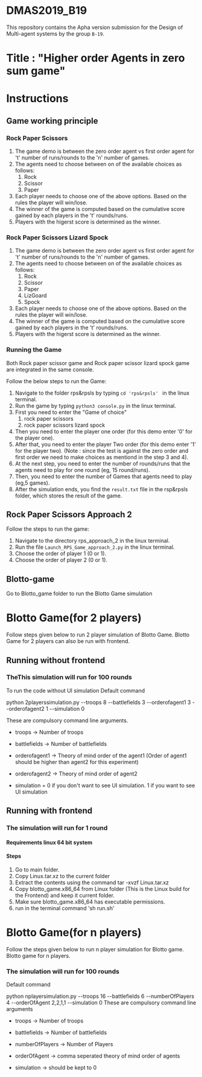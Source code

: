 # DMAS2019_B19
This repository contains the Apha version submission for the Design of Multi-agent systems by the group ``B-19``. 

# Title : "Higher order Agents in zero sum game"

# Instructions 
## Game working principle
### Rock Paper Scissors
1. The game demo is between the zero order agent vs first order agent for 't' number of runs/rounds to the 'n' number of games.
2. The agents need to choose between on of the available choices as follows:         
    1. Rock 
    2. Scissor 
    3. Paper 
3. Each player needs to choose one of the above options. Based on the rules the player will win/lose.
4. The winner of the game is computed based on the cumulative score gained by each players in the 't' rounds/runs.
5. Players with the higerst score is determined as the winner.

### Rock Paper Scissors Lizard Spock
1. The game demo is between the zero order agent vs first order agent for 't' number of runs/rounds to the 'n' number of games.
2. The agents need to choose between on of the available choices as follows:         
    1. Rock 
    2. Scissor 
    3. Paper 
    4. LizGoard 
    5. Spock
3. Each player needs to choose one of the above options. Based on the rules the player will win/lose.
4. The winner of the game is computed based on the cumulative score gained by each players in the 't' rounds/runs.
5. Players with the higerst score is determined as the winner.

### Running the Game
Both Rock paper scissor game and Rock paper scissor lizard spock game are integrated in the same console.

Follow the below steps to run the Game:

1. Navigate to the folder rps&rpsls by typing ```cd 'rps&rpsls' ``` in the linux terminal.
2. Run the game by typing ```python3 console.py``` in the linux terminal.
3. First you need to enter the "Game of choice"
    1. rock paper scissors
    2. rock paper scissors lizard spock
4. Then you need to enter the player one order (for this demo enter '0' for the player one).
5. After that, you need to enter the player Two order (for this demo enter '1' for the player two).
(Note : since the test is against the zero order and first order we need to make choices as mentiond in the step 3 and 4).
6. At the next step, you need to enter the number of rounds/runs that the agents need to play for one round (eg, 15 round/runs).
7. Then, you need to enter the number of Games that agents need to play (eg,5 games).
8. After the simulation ends, you find the ``result.txt`` file in the rsp&rpsls folder, which stores the result of the game.

## Rock Paper Scissors Approach 2

Follow the steps to run the game:
1. Navigate to the directory rps_approach_2 in the linux terminal.
2. Run the file ```Launch_RPS_Game_approach_2.py``` in the linux terminal.
3. Choose the order of player 1 (0 or 1).
4. Choose the order of player 2 (0 or 1).



## Blotto-game 
  Go to Blotto_game folder to run the Blotto Game simulation
  # Blotto Game(for 2 players)
 Follow steps given below to run 2 player simulation of Blotto Game. Blotto Game for 2 players can also be run with frontend.

## Running without frontend 
### TheThis simulation will run for 100 rounds 
   
   To run the code without UI simulation
   Default command
   
   python 2playerssimulation.py --troops 8 --battlefields 3 --orderofagent1 3 --orderofagent2 1  --simulation 0

These are compulsory command line arguments.

- troops -> Number of troops

- battlefields -> Number of battlefields

- orderofagent1 -> Theory of mind order of the agent1  (Order of agent1 should be higher than agent2 for this experiment)

- orderofagent2 -> Theory of mind order of agent2

- simulation =  0 if you don't want to see UI simulation.
                1 if you want to see UI simulation
                
 ## Running with frontend    
 ### The simulation will run for 1 round 
 #### Requirements linux 64 bit system
 #### Steps
 1. Go to main folder.
 2. Copy Linux.tar.xz to the current folder  
 3. Extract the contents using the command tar -xvzf Linux.tar.xz
 4. Copy blotto_game.x86_64 from Linux folder (This is the Linux build for the Frontend) and keep it current folder.
 5. Make sure blotto_game.x86_64 has executable permissions.
 6. run in the terminal command 'sh run.sh' 

# Blotto Game(for n players)
Follow the steps given below to run n player simulation for Blotto game. Blotto game for n players.
### The simulation will run for 100 rounds
Default command 

   python nplayersimulation.py --troops 16 --battlefields 6 --numberOfPlayers 4 --orderOfAgent 2,2,1,1 --simulation 0
   These are compulsory command line arguments
   - troops -> Number of troops
   
   - battlefields -> Number of battlefields
   
   - numberOfPlayers -> Number of Players 
   
   - orderOfAgent -> comma seperated theory of mind order of agents
   
   - simulation -> should be kept to 0
   
   



